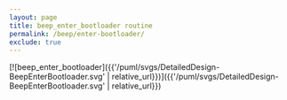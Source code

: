 ```yaml
---
layout: page
title: beep_enter_bootloader routine
permalink: /beep/enter-bootloader/
exclude: true
---
```


[![beep_enter_bootloader]({{'/puml/svgs/DetailedDesign-BeepEnterBootloader.svg' | relative_url}})]({{'/puml/svgs/DetailedDesign-BeepEnterBootloader.svg' | relative_url}})
